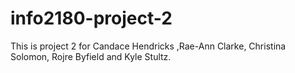 # info2180-project-2


This is project 2 for Candace Hendricks ,Rae-Ann Clarke, Christina Solomon, Rojre Byfield and Kyle Stultz.

